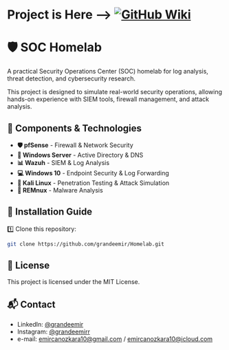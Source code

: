 
# Project is Here --> [![GitHub Wiki](https://img.shields.io/badge/Documentation-Wiki-blue)](https://github.com/grandeemir/Homelab/wiki)


# 🛡️ SOC Homelab  
A practical Security Operations Center (SOC) homelab for log analysis, threat detection, and cybersecurity research.  

This project is designed to simulate real-world security operations, allowing hands-on experience with SIEM tools, firewall management, and attack analysis.  

## 🔧 Components & Technologies  
- **🛡️ pfSense** - Firewall & Network Security  
- **🏢 Windows Server** - Active Directory & DNS  
- **📊 Wazuh** - SIEM & Log Analysis  
- **💻 Windows 10** - Endpoint Security & Log Forwarding  
- **🐧 Kali Linux** - Penetration Testing & Attack Simulation  
- **🦠 REMnux** - Malware Analysis  

## 🚀 Installation Guide  
1️⃣ Clone this repository:  
```bash
git clone https://github.com/grandeemir/Homelab.git
```

## 📜 License  
This project is licensed under the MIT License.  

## 📬 Contact  
  
- LinkedIn: [@grandeemir](https://linkedin.com/in/grandeemir)
- Instagram: [@grandeemirr](https://instagram.com/grandeemiir)
- e-mail: emircanozkara10@gmail.com / emircanozkara10@icloud.com


